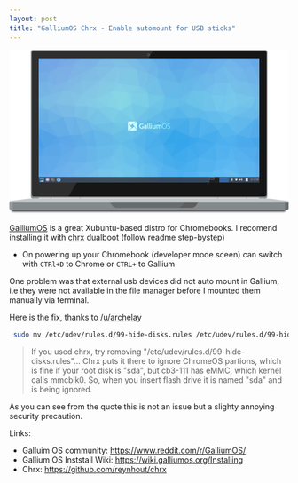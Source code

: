 ```yaml
---
layout: post
title: "GalliumOS Chrx - Enable automount for USB sticks"
---
```


![Alt text](/img/posts/gallium-os.png)

[GalliumOS](https://galliumos.org/) is a great Xubuntu-based distro for Chromebooks. I recomend installing it with [chrx](https://github.com/reynhout/chrx) dualboot (follow readme step-bystep)

* On powering up your Chromebook (developer mode sceen) can switch with `CTRl+D` to Chrome or `CTRL+` to Gallium

One problem was that external usb devices did not auto mount in Gallium, i.e they were not available in the file manager before I mounted them manually via terminal.

Here is the fix, thanks to [/u/archelay](https://redd.it/4d1qf1)

```bash
 sudo mv /etc/udev/rules.d/99-hide-disks.rules /etc/udev/rules.d/99-hide-disks.bak
```

> If you used chrx, try removing "/etc/udev/rules.d/99-hide-disks.rules"... Chrx puts it there to ignore ChromeOS partions, which is fine if your root disk is "sda", but cb3-111 has eMMC, which kernel calls mmcblk0. So, when you insert flash drive it is named "sda" and is being ignored.

As you can see from the quote this is not an issue but a slighty annoying security precaution.

Links:

* Galluim OS community: https://www.reddit.com/r/GalliumOS/
* Gallium OS Inststall Wiki: https://wiki.galliumos.org/Installing
* Chrx: https://github.com/reynhout/chrx

